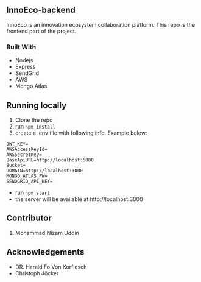 ## InnoEco-backend
InnoEco is an innovation ecosystem collaboration platform. This repo is the frontend part of the project.

### Built With
- Nodejs
- Express
- SendGrid
- AWS
- Mongo Atlas

## Running locally
1. Clone the repo
2. run `npm install`
3. create a .env file with following info. Example below:
```
JWT_KEY=
AWSAccessKeyId=
AWSSecretKey=
BaseApiURL=http://localhost:5000
Bucket=
DOMAIN=http://localhost:3000
MONGO_ATLAS_PW=
SENDGRID_API_KEY=
```
- run `npm start`
- the server will be available at http://localhost:3000

## Contributor
1. Mohammad Nizam Uddin

## Acknowledgements
 - DR. Harald Fo Von Korflesch
 - Christoph Jöcker
